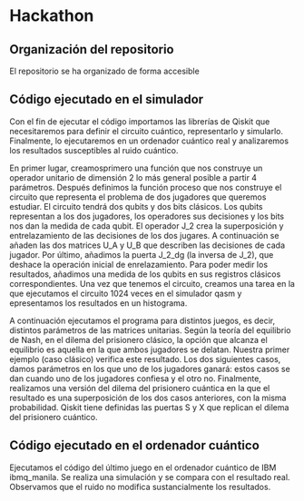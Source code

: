 # Hackathon

## Organización del repositorio 

El repositorio se ha organizado de forma accesible 

## Código ejecutado en el simulador

Con el fin de ejecutar el código importamos las librerías de Qiskit que necesitaremos para definir el circuito cuántico, representarlo y simularlo. Finalmente, lo ejecutaremos en un ordenador cuántico real y analizaremos los resultados susceptibles al ruido cuántico.

En primer lugar, creamosprimero una función que nos construye un operador unitario de dimensión 2 lo más general posible a partir 4 parámetros. Después definimos la función proceso que nos construye el circuito que representa el problema de dos jugadores que queremos estudiar. El circuito tendrá dos qubits y dos bits clásicos. Los qubits representan a los dos jugadores, los operadores sus decisiones y los bits nos dan la medida de cada qubit. El operador J_2 crea la superposición y entrelazamiento de las decisiones de los dos jugares. A continuación se añaden las dos matrices U_A y U_B que describen las decisiones de cada jugador. Por último, añadimos la puerta J_2_dg (la inversa de J_2), que deshace la operación inicial de enrelazamiento. Para poder medir los resultados, añadimos una medida de los qubits en sus registros clásicos correspondientes. Una vez que tenemos el circuito, creamos una tarea en la que ejecutamos el circuito 1024 veces en el simulador qasm y epresentamos los resultados en un histograma.

A continuación ejecutamos el programa para distintos juegos, es decir, distintos parámetros de las matrices unitarias. Según la teoría del equilibrio de Nash, en el dilema del prisionero clásico, la opción que alcanza el equilibrio es aquella en la que ambos jugadores se delatan. Nuestra primer ejemplo (caso clásico) verifica este resultado. Los dos siguientes casos, damos parámetros en los que uno de los jugadores ganará: estos casos se dan cuando uno de los jugadores confiesa y el otro no. Finalmente, realizamos una versión del dilema del prisionero cuántica en la que el resultado es una superposición de los dos casos anteriores, con la misma probabilidad. Qiskit tiene definidas las puertas S y X que replican el dilema del prisionero cuántico.

## Código ejecutado en el ordenador cuántico
Ejecutamos el código del último juego en el ordenador cuántico de IBM ibmq_manila. Se realiza una simulación y se compara con el resultado real. Observamos que el ruido no modifica sustancialmente los resultados.
